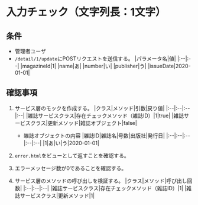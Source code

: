 # 入力チェック（文字列長：1文字）

## 条件
- 管理者ユーザ
- `/detail/1/update`にPOSTリクエストを送信する。
|パラメータ名|値|
|:--|:--|
|magazineId|1|
|name|あ|
|number|い|
|publisher|う|
|issueDate|2020-01-01|

## 確認事項
1. サービス層のモックを作成する。
|クラス|メソッド|引数|戻り値|
|:--|:--|:--|:--|
|雑誌サービスクラス|存在チェックメソッド（雑誌ID）|1|true|
|雑誌サービスクラス|更新メソッド|雑誌オブジェクト|false|

    - 雑誌オブジェクトの内容
    |雑誌ID|雑誌名|号数|出版社|発行日|
    |:--|:--|:--|:--|:--|
    |1|あ|い|う|2020-01-01|

1. `error.html`をビューとして返すことを確認する。

1. エラーメッセージ数が0であることを確認する。

1. サービス層のメソッドの呼び出しを検証する。
|クラス|メソッド|呼び出し回数|
|:--|:--|:--|
|雑誌サービスクラス|存在チェックメソッド（雑誌ID）|1|
|雑誌サービスクラス|更新メソッド|1|
